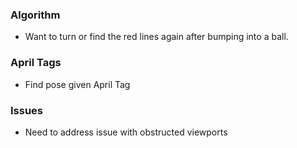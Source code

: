 ### Algorithm
- Want to turn or find the red lines again after bumping into a ball.

### April Tags
- Find pose given April Tag

### Issues
- Need to address issue with obstructed viewports
